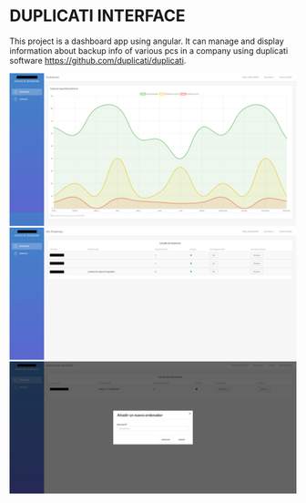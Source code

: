 # DUPLICATI INTERFACE

This project is a dashboard app using angular. It can manage and display information about backup info of various pcs in a company using duplicati software https://github.com/duplicati/duplicati.

![](img/1.png)
![](img/2.png)
![](img/3.png)
